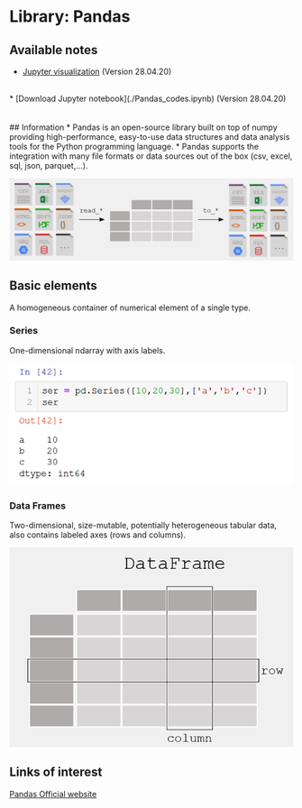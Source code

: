 # Library: Pandas

## Available notes
* [Jupyter visualization](./Pandas_codes.html) (Version 28.04.20)
<br>
* [Download Jupyter notebook](./Pandas_codes.ipynb) (Version 28.04.20)
<br><br><br>
## Information
* Pandas is an open-source library built on top of numpy providing high-performance, easy-to-use data structures and data analysis tools for the Python programming language.
* Pandas supports the integration with many file formats or data sources out of the box (csv, excel, sql, json, parquet,…).

 ![dataframe](./format.png)

## Basic elements
A homogeneous container of numerical element of a single type.
### Series
One-dimensional ndarray with axis labels.

 ![dataframe](./series.png)
### Data Frames
Two-dimensional, size-mutable, potentially heterogeneous tabular data, also contains labeled axes (rows and columns). 

 ![dataframe](./dataframe.png)




## Links of interest
[Pandas Official website](https://pandas.pydata.org)
<br>